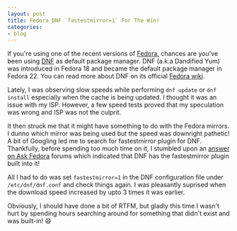 ```yaml
---
layout: post
title: Fedora DNF `fastestmirror=1` For The Win!
categories:
- blog
---
```


If you're using one of the recent versions of [Fedora](https://getfedora.org/),
chances are you've been using
[DNF](https://github.com/rpm-software-management/dnf) as default package
manager. DNF (a.k.a Dandified Yum) was introduced in Fedora 18 and became the
default package manager in Fedora 22. You can read more about DNF on its
official [Fedora wiki](https://fedoraproject.org/wiki/Dnf).

Lately, I was observing slow speeds while performing `dnf update` or `dnf
install` especially when the cache is being updated. I thought it was an issue
with my ISP. However, a few speed tests proved that my speculation was wrong
and ISP was not the culprit.

It then struck me that it might have something to do with the Fedora mirrors.
I dunno which mirror was being used but the speed was downright pathetic! A
bit of Googling led me to search for fastestmirror plugin for DNF. Thankfully,
before spending too much time on it, I stumbled upon an [answer on Ask
Fedora](https://ask.fedoraproject.org/en/question/7960/how-to-choose-a-specific-mirror-source/?answer=74473#post-id-74473)
forums which indicated that DNF has the fastestmirror plugin built into it!

All I had to do was set `fastestmirror=1` in the DNF configuration file under
`/etc/dnf/dnf.conf` and check things again. I was pleasantly suprised when the
download speed increased by upto 3 times it was earlier.

Obviously, I should have done a bit of RTFM, but gladly this time I wasn't
hurt by spending hours searching around for something that didn't exist and was
built-in! :smile:

